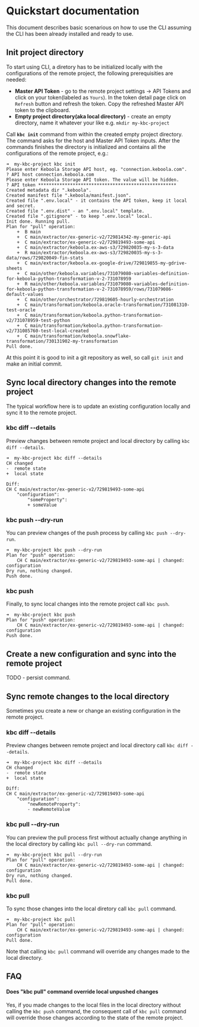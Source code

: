 # Quickstart documentation
This document describes basic scenarious on how to use the CLI assuming the CLI has been already installed and ready to use.
## Init project directory
To start using CLI, a diretory has to be initialized locally with the configurations of the remote project, the following prerequisities are needed:
- **Master API Token** - go to the remote project settings -> API Tokens and click on your token(labeled as `Yours`). In the token detail page click on `Refresh` button and refresh the token. Copy the refreshed Master API token to the clipboard. 
- **Empty project directory(aka local directory)** - create an empty directory, name it whatever your like e.g. `mkdir my-kbc-project`

Call **`kbc init`** command from within the created empty project directory. The command asks for the host and Master API Token inputs. After the commands finishes the directory is initialized and contains all the configurations of the remote project, e.g.:

```
➜  my-kbc-project kbc init 
Please enter Keboola Storage API host, eg. "connection.keboola.com".
? API host connection.keboola.com
Please enter Keboola Storage API token. The value will be hidden.
? API token ****************************************************
Created metadata dir ".keboola".
Created manifest file ".keboola/manifest.json".
Created file ".env.local" - it contains the API token, keep it local and secret.
Created file ".env.dist" - an ".env.local" template.
Created file ".gitignore" - to keep ".env.local" local.
Init done. Running pull.
Plan for "pull" operation:
	+  B main
	+  C main/extractor/ex-generic-v2/729814342-my-generic-api
	+  C main/extractor/ex-generic-v2/729819493-some-api
	+  C main/extractor/keboola.ex-aws-s3/729820035-my-s-3-data
	+  R main/extractor/keboola.ex-aws-s3/729820035-my-s-3-data/rows/729820049-fin-stats
	+  C main/extractor/keboola.ex-google-drive/729819855-my-gdrive-sheets
	+  C main/other/keboola.variables/731079080-variables-definition-for-keboola-python-transformation-v-2-731078959
	+  R main/other/keboola.variables/731079080-variables-definition-for-keboola-python-transformation-v-2-731078959/rows/731079086-default-values
	+  C main/other/orchestrator/729819605-hourly-orchestration
	+  C main/transformation/keboola.oracle-transformation/731081310-test-oracle
	+  C main/transformation/keboola.python-transformation-v2/731078959-test-python
	+  C main/transformation/keboola.python-transformation-v2/731085760-test-local-created
	+  C main/transformation/keboola.snowflake-transformation/730131902-my-transformation
Pull done.
```
At this point it is good to init a git repository as well, so call `git init` and make an initial commit.
## Sync local directory changes into the remote project
The typical workflow here is to update an existing configuration locally and sync it to the remote project.
### kbc diff --details
Preview changes between remote project and local directory by calling `kbc diff --details`.
```
➜  my-kbc-project kbc diff --details
CH changed
-  remote state
+  local state

Diff:
CH C main/extractor/ex-generic-v2/729819493-some-api
	"configuration":
		"someProperty":
		+ someValue
```
### kbc push --dry-run
You can preview changes of the push process by calling `kbc push --dry-run`.

```
➜  my-kbc-project kbc push --dry-run
Plan for "push" operation:
	CH C main/extractor/ex-generic-v2/729819493-some-api | changed: configuration
Dry run, nothing changed.
Push done.
```
### kbc push
Finally, to sync local changes into the remote project call `kbc push`.
```
➜  my-kbc-project kbc push
Plan for "push" operation:
	CH C main/extractor/ex-generic-v2/729819493-some-api | changed: configuration
Push done.
```

## Create a new configuration and sync into the remote project
TODO - persist command.

## Sync remote changes to the local directory
Sometimes you create a new or change an existing configuration in the remote project.
### kbc diff --details
Preview changes between remote project and local directory call `kbc diff --details`.
```shell
➜  my-kbc-project kbc diff --details
CH changed
-  remote state
+  local state

Diff:
CH C main/extractor/ex-generic-v2/729819493-some-api
	"configuration":
		"newRemoteProperty":
		- newRemoteValue
```
### kbc pull --dry-run
You can preview the pull process first without actually change anything in the local directory by calling `kbc pull --dry-run` command.

```
➜  my-kbc-project kbc pull --dry-run
Plan for "pull" operation:
	CH C main/extractor/ex-generic-v2/729819493-some-api | changed: configuration
Dry run, nothing changed.
Pull done.
```
### kbc pull
To sync those changes into the local diretory call `kbc pull` command.
```
➜  my-kbc-project kbc pull
Plan for "pull" operation:
	CH C main/extractor/ex-generic-v2/729819493-some-api | changed: configuration
Pull done.
```
Note that calling `kbc pull` command will override any changes made to the local directory.


## FAQ
#### Does "kbc pull" command override local unpushed changes
Yes, if you made changes to the local files in the local directory without calling the `kbc push` command, the consequent call of `kbc pull` command will override those changes according to the state of the remote project.

